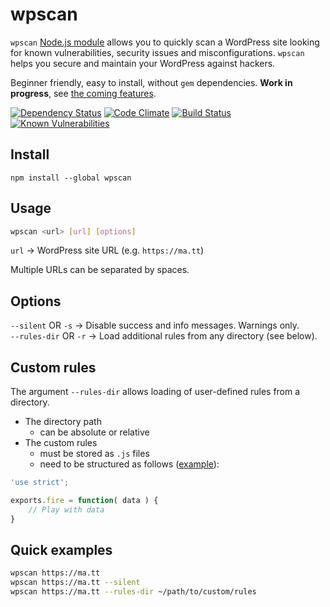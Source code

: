 wpscan
============

`wpscan` [Node.js module](https://www.npmjs.com/package/wpscan) allows you to quickly scan a WordPress site looking for known vulnerabilities, security issues and misconfigurations. `wpscan` helps you secure and maintain your WordPress against hackers.

Beginner friendly, easy to install, without `gem` dependencies. **Work in progress**, see [the coming features](TODO.md).

[![Dependency Status](https://david-dm.org/sergejmueller/wpscan.svg)](https://david-dm.org/sergejmueller/wpscan)
[![Code Climate](https://codeclimate.com/github/sergejmueller/wpscan/badges/gpa.svg)](https://codeclimate.com/github/sergejmueller/wpscan)
[![Build Status](https://travis-ci.org/sergejmueller/wpscan.svg?branch=master)](https://travis-ci.org/sergejmueller/wpscan)
[![Known Vulnerabilities](https://snyk.io/test/github/sergejmueller/wpscan/badge.svg)](https://snyk.io/test/github/sergejmueller/wpscan)


Install
-----

```
npm install --global wpscan
```


Usage
-----

```bash
wpscan <url> [url] [options]
```

`url` → WordPress site URL (e.g. `https://ma.tt`)

Multiple URLs can be separated by spaces.


Options
-----

`--silent` OR `-s` → Disable success and info messages. Warnings only.<br>
`--rules-dir` OR `-r` → Load additional rules from any directory (see below).


Custom rules
-----
The argument `--rules-dir` allows loading of user-defined rules from a directory.

- The directory path
  - can be absolute or relative
- The custom rules
  - must be stored as `.js` files
  - need to be structured as follows ([example](examples/rules/custom-rule.js)):

```javascript
'use strict';

exports.fire = function( data ) {
    // Play with data
}
```


Quick examples
-----

```bash
wpscan https://ma.tt
wpscan https://ma.tt --silent
wpscan https://ma.tt --rules-dir ~/path/to/custom/rules
```
